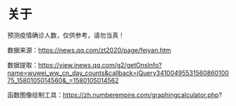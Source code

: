 # 关于

预测疫情确诊人数，仅供参考，请勿当真！

数据来源：https://news.qq.com/zt2020/page/feiyan.htm

数据提取：https://view.inews.qq.com/g2/getOnsInfo?name=wuwei_ww_cn_day_counts&callback=jQuery3410049553156086010075_1580105014560&_=1580105014562

函数图像绘制工具：https://zh.numberempire.com/graphingcalculator.php?






